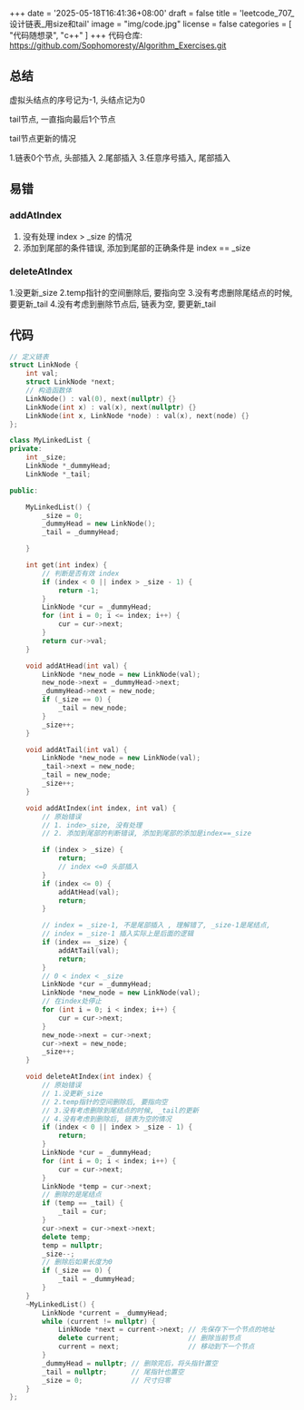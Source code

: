 +++
date = '2025-05-18T16:41:36+08:00'
draft = false
title = 'leetcode_707_设计链表_用size和tail'
image = "img/code.jpg"
license = false
categories = [
  "代码随想录",
  "c++"
]
+++
代码仓库: <https://github.com/Sophomoresty/Algorithm_Exercises.git>

## 总结

虚拟头结点的序号记为-1, 头结点记为0

tail节点, 一直指向最后1个节点

tail节点更新的情况

1.链表0个节点, 头部插入
2.尾部插入
3.任意序号插入, 尾部插入

## 易错

### addAtIndex

1. 没有处理 index > _size 的情况
2. 添加到尾部的条件错误, 添加到尾部的正确条件是 index == _size

### deleteAtIndex

1.没更新_size
2.temp指针的空间删除后, 要指向空
3.没有考虑删除尾结点的时候, 要更新_tail
4.没有考虑到删除节点后, 链表为空, 要更新_tail

## 代码

```cpp
// 定义链表
struct LinkNode {
    int val;
    struct LinkNode *next;
    // 构造函数体
    LinkNode() : val(0), next(nullptr) {}
    LinkNode(int x) : val(x), next(nullptr) {}
    LinkNode(int x, LinkNode *node) : val(x), next(node) {}
};

class MyLinkedList {
private:
    int _size;
    LinkNode *_dummyHead;
    LinkNode *_tail;

public:

    MyLinkedList() {
        _size = 0;
        _dummyHead = new LinkNode();
        _tail = _dummyHead;

    }

    int get(int index) {
        // 判断是否有效 index
        if (index < 0 || index > _size - 1) {
            return -1;
        }
        LinkNode *cur = _dummyHead;
        for (int i = 0; i <= index; i++) {
            cur = cur->next;
        }
        return cur->val;
    }

    void addAtHead(int val) {
        LinkNode *new_node = new LinkNode(val);
        new_node->next = _dummyHead->next;
        _dummyHead->next = new_node;
        if (_size == 0) {
            _tail = new_node;
        }
        _size++;
    }

    void addAtTail(int val) {
        LinkNode *new_node = new LinkNode(val);
        _tail->next = new_node;
        _tail = new_node;
        _size++;
    }

    void addAtIndex(int index, int val) {
        // 原始错误
        // 1. inde>_size, 没有处理
        // 2. 添加到尾部的判断错误, 添加到尾部的添加是index==_size

        if (index > _size) {
            return;
            // index <=0 头部插入
        }
        if (index <= 0) {
            addAtHead(val);
            return;
        }

        // index = _size-1, 不是尾部插入 , 理解错了, _size-1是尾结点,
        // index = _size-1 插入实际上是后面的逻辑
        if (index == _size) {
            addAtTail(val);
            return;
        }
        // 0 < index < _size
        LinkNode *cur = _dummyHead;
        LinkNode *new_node = new LinkNode(val);
        // 在index处停止
        for (int i = 0; i < index; i++) {
            cur = cur->next;
        }
        new_node->next = cur->next;
        cur->next = new_node;
        _size++;
    }

    void deleteAtIndex(int index) {
        // 原始错误
        // 1.没更新_size
        // 2.temp指针的空间删除后, 要指向空
        // 3.没有考虑删除到尾结点的时候, _tail的更新
        // 4.没有考虑到删除后, 链表为空的情况
        if (index < 0 || index > _size - 1) {
            return;
        }
        LinkNode *cur = _dummyHead;
        for (int i = 0; i < index; i++) {
            cur = cur->next;
        }
        LinkNode *temp = cur->next;
        // 删除的是尾结点
        if (temp == _tail) {
            _tail = cur;
        }
        cur->next = cur->next->next;
        delete temp;
        temp = nullptr;
        _size--;
        // 删除后如果长度为0
        if (_size == 0) {
            _tail = _dummyHead;
        }
    }
    ~MyLinkedList() {
        LinkNode *current = _dummyHead;
        while (current != nullptr) {
            LinkNode *next = current->next; // 先保存下一个节点的地址
            delete current;                 // 删除当前节点
            current = next;                 // 移动到下一个节点
        }
        _dummyHead = nullptr; // 删除完后，将头指针置空
        _tail = nullptr;      // 尾指针也置空
        _size = 0;            // 尺寸归零
    }
};
```
